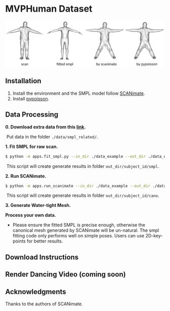 # MVPHuman Dataset 

![](teaser/teaser.png)

## Installation
1. Install the environment and the SMPL model follow [SCANimate](https://arxiv.org/pdf/2104.03313).
2. Install [pypoisson](https://github.com/mmolero/pypoisson). 
## Data Processing   

**0. Download extra data from this [link](https://drive.google.com/file/d/1zoCojdsrrAHRPif2J2b79jNoKphKYgWw/view?usp=sharing).**

​	Put data in the folder `./data/smpl_related/`. 
    
**1. Fit SMPL for raw scan.**  
```sh 
$ python -m apps.fit_smpl.py --in_dir ./data_example --out_dir ./data_example  
```
​		This script will create generate results in folder `out_dir/subject_id/smpl`.
 
**2. Run SCANimate.** 
 ```sh
$ python -m apps.run_scanimate --in_dir ./data_example --out_dir ./data_example  
```
​		This script will create generate results in folder `out_dir/subject_id/cano`.

**3. Generate Water-tight Mesh.** 

**Process your own data.**
- Please ensure the fitted SMPL is precise enough, otherwise the canonical mesh generated by SCANimate will be un-natural. The smpl fitting code only performs well on simple poses. Users can use 2D-key-points for better results. 

## Download Instructions

## Render Dancing Video (coming soon) 

## Acknowledgments
 
 Thanks to the authors of SCANimate. 


 
 
  